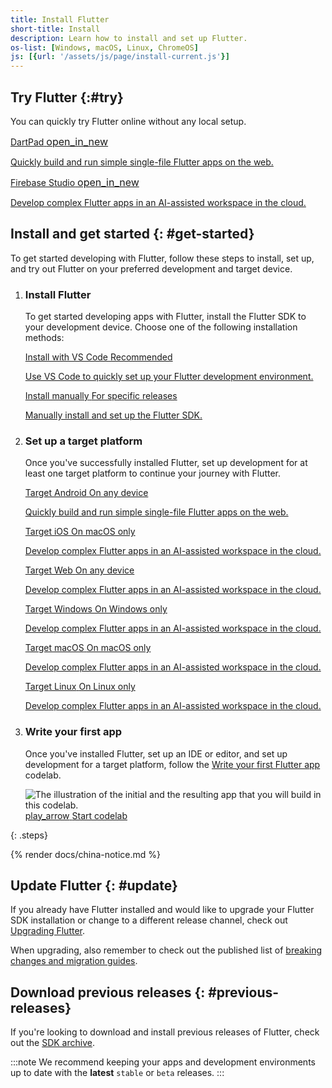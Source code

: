 ```yaml
---
title: Install Flutter
short-title: Install
description: Learn how to install and set up Flutter.
os-list: [Windows, macOS, Linux, ChromeOS]
js: [{url: '/assets/js/page/install-current.js'}]
---
```


## Try Flutter {:#try}

You can quickly try Flutter online without any local setup.

<div class="card-grid">
  <a class="card outlined-card" href="{{site.dartpad}}" target="_blank">
    <div class="card-header">
      <span class="card-title">
        <span>DartPad</span>
        <span class="material-symbols" aria-hidden="true" style="font-size: 1rem;">open_in_new</span>
      </span>
    </div>
    <div class="card-content">
      <p>Quickly build and run simple single-file Flutter apps on the web.</p>
    </div>
  </a>
  <a class="card outlined-card" href="https://firebase.studio" target="_blank">
    <div class="card-header">
      <span class="card-title">
        <span>Firebase Studio</span>
        <span class="material-symbols" aria-hidden="true" style="font-size: 1rem;">open_in_new</span>
      </span>
    </div>
    <div class="card-content">
      <p>Develop complex Flutter apps in an AI-assisted workspace in the cloud.</p>
    </div>
  </a>
</div>

## Install and get started {: #get-started}

To get started developing with Flutter,
follow these steps to install, set up, and try out Flutter
on your preferred development and target device.

 1. <h3>Install Flutter</h3>

    To get started developing apps with Flutter,
    install the Flutter SDK to your development device.
    Choose one of the following installation methods:

    <div class="card-grid">
      <a class="card outlined-card" href="/install/with-vs-code" target="_blank">
        <div class="card-header">
          <span class="card-title">Install with VS Code</span>
          <span class="card-subtitle">Recommended</span>
        </div>
        <div class="card-content">
          <p>Use VS Code to quickly set up your Flutter development environment.</p>
        </div>
      </a>
      <a class="card outlined-card" href="/install/manual" target="_blank">
        <div class="card-header">
          <span class="card-title">Install manually</span>
          <span class="card-subtitle">For specific releases</span>
        </div>
        <div class="card-content">
          <p>Manually install and set up the Flutter SDK.</p>
        </div>
      </a>
    </div>

 1. <h3>Set up a target platform</h3>

    Once you've successfully installed Flutter,
    set up development for at least one target platform
    to continue your journey with Flutter.

    <div class="card-grid">
      <a class="card outlined-card" href="/platform-integration/android/setup" target="_blank">
        <div class="card-header">
          <span class="card-title">Target Android</span>
          <span class="card-subtitle">On any device</span>
        </div>
        <div class="card-content">
          <p>Quickly build and run simple single-file Flutter apps on the web.</p>
        </div>
      </a>
      <a class="card outlined-card" href="/platform-integration/ios/setup" target="_blank">
        <div class="card-header">
          <span class="card-title">Target iOS</span>
          <span class="card-subtitle">On macOS only</span>
        </div>
        <div class="card-content">
          <p>Develop complex Flutter apps in an AI-assisted workspace in the cloud.</p>
        </div>
      </a>
      <a class="card outlined-card" href="/platform-integration/web/setup" target="_blank">
        <div class="card-header">
          <span class="card-title">Target Web</span>
          <span class="card-subtitle">On any device</span>
        </div>
        <div class="card-content">
          <p>Develop complex Flutter apps in an AI-assisted workspace in the cloud.</p>
        </div>
      </a>
      <a class="card outlined-card" href="/platform-integration/windows/setup" target="_blank">
        <div class="card-header">
          <span class="card-title">Target Windows</span>
          <span class="card-subtitle">On Windows only</span>
        </div>
        <div class="card-content">
          <p>Develop complex Flutter apps in an AI-assisted workspace in the cloud.</p>
        </div>
      </a>
      <a class="card outlined-card" href="/platform-integration/macos/setup" target="_blank">
        <div class="card-header">
          <span class="card-title">Target macOS</span>
          <span class="card-subtitle">On macOS only</span>
        </div>
        <div class="card-content">
          <p>Develop complex Flutter apps in an AI-assisted workspace in the cloud.</p>
        </div>
      </a>
      <a class="card outlined-card" href="/platform-integration/linux/setup" target="_blank">
        <div class="card-header">
          <span class="card-title">Target Linux</span>
          <span class="card-subtitle">On Linux only</span>
        </div>
        <div class="card-content">
          <p>Develop complex Flutter apps in an AI-assisted workspace in the cloud.</p>
        </div>
      </a>
    </div>

 1. <h3>Write your first app</h3>

    Once you've installed Flutter, set up an IDE or editor,
    and set up development for a target platform,
    follow the [Write your first Flutter app][] codelab.

    <div class="juicy-button-container">
      <img src="/assets/images/docs/get-started/codelab-goal-background.jpg" alt="The illustration of the initial and the resulting app that you will build in this codelab.">
      <a class="filled-button"
         target="_blank"
         href="https://codelabs.developers.google.com/codelabs/flutter-codelab-first">
        <span aria-hidden="true" class="material-symbols">play_arrow</span>
        <span>Start codelab</span>
      </a>
    </div>

{: .steps}

{% render docs/china-notice.md %}

[Write your first Flutter app]: https://codelabs.developers.google.com/codelabs/flutter-codelab-first#0

## Update Flutter {: #update}

If you already have Flutter installed and would like to
upgrade your Flutter SDK installation or change to a different release channel,
check out [Upgrading Flutter][].

When upgrading, also remember to check out the published list of
[breaking changes and migration guides][].

[Upgrading Flutter]: /install/upgrade
[breaking changes and migration guides]: /release/breaking-changes

## Download previous releases {: #previous-releases}

If you're looking to download and install previous releases of Flutter,
check out the [SDK archive][].

:::note
We recommend keeping your apps and development environments
up to date with the **latest** `stable` or `beta` releases.
:::

[SDK archive]: /install/archive
